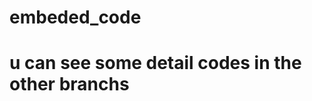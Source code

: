 # embeded_code
u can see some detail codes in the other branchs
================================================
